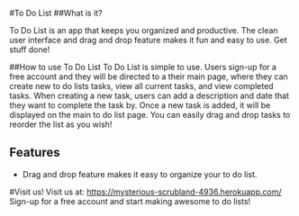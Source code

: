 #To Do List
##What is it?

To Do List is an app that keeps you organized and productive. The clean user interface and drag and drop feature makes it fun and easy to use. Get stuff done!

##How to use To Do List
To Do List is simple to use. Users sign-up for a free account and they will be
directed to a their main page, where they can create new to do lists tasks, view all current tasks, and
view completed tasks. When creating a new task, users can add a description and date that they want to complete the task by. Once a new task is added, it will be displayed on the main to do list page. You can easily drag and drop tasks to reorder the list as you wish!
## Features

- Drag and drop feature makes it easy to organize your to do list.



#Visit us!
Visit us at: https://mysterious-scrubland-4936.herokuapp.com/
Sign-up for a free account and start making awesome to do lists!
